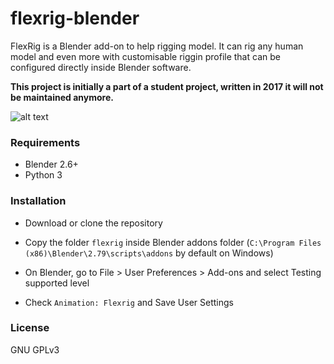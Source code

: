 # flexrig-blender

FlexRig is a Blender add-on to help rigging model. It can rig any human model and even more with customisable riggin profile that can be configured directly inside Blender software.

**This project is initially a part of a student project, written in 2017 it will not be maintained anymore.**

![alt text](http://about.devhatch.fr/data/uploads/projects/flexrig/frig-01.jpg "FlexRig screen capture")

### Requirements

* Blender 2.6+
* Python 3

### Installation

* Download or clone the repository

* Copy the folder `flexrig` inside Blender addons folder
(`C:\Program Files (x86)\Blender\2.79\scripts\addons` by default on Windows)

* On Blender, go to File > User Preferences > Add-ons and select Testing supported level

* Check `Animation: Flexrig` and Save User Settings

### License

GNU GPLv3